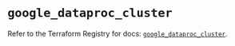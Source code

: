 # `google_dataproc_cluster`

Refer to the Terraform Registry for docs: [`google_dataproc_cluster`](https://registry.terraform.io/providers/hashicorp/google/6.8.0/docs/resources/dataproc_cluster).
